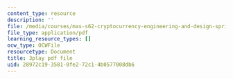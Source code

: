 ```yaml
---
content_type: resource
description: ''
file: /media/courses/mas-s62-cryptocurrency-engineering-and-design-spring-2018/28972c1935810fe272c14b0577008db6_7o5shPC0R2k.pdf
file_type: application/pdf
learning_resource_types: []
ocw_type: OCWFile
resourcetype: Document
title: 3play pdf file
uid: 28972c19-3581-0fe2-72c1-4b0577008db6
---
```

